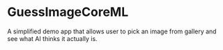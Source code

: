 # GuessImageCoreML
A simplified demo app that allows user to pick an image from gallery and see what AI thinks it actually is.
